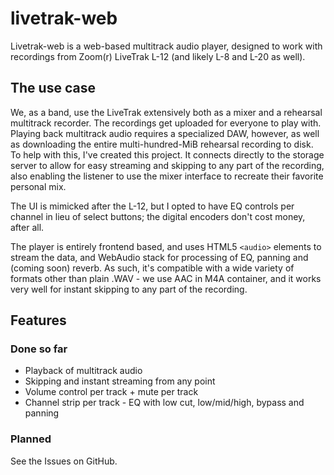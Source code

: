 # livetrak-web

Livetrak-web is a web-based multitrack audio player, designed to work with recordings from Zoom(r) LiveTrak L-12 (and likely L-8 and L-20 as well).

## The use case
We, as a band, use the LiveTrak extensively both as a mixer and a rehearsal multitrack recorder. The recordings get uploaded for everyone to play with.
Playing back multitrack audio requires a specialized DAW, however, as well as downloading the entire multi-hundred-MiB rehearsal recording to disk.
To help with this, I've created this project. It connects directly to the storage server to allow for easy streaming and skipping to any part of the recording,
also enabling the listener to use the mixer interface to recreate their favorite personal mix.

The UI is mimicked after the L-12, but I opted to have EQ controls per channel in lieu of select buttons; the digital encoders don't cost money, after all.

The player is entirely frontend based, and uses HTML5 `<audio>` elements to stream the data, and WebAudio stack for processing of EQ, panning and
(coming soon) reverb. As such, it's compatible with a wide variety of formats other than plain .WAV - we use AAC in M4A container, and it works very 
well for instant skipping to any part of the recording.

## Features

### Done so far

* Playback of multitrack audio
* Skipping and instant streaming from any point
* Volume control per track + mute per track
* Channel strip per track - EQ with low cut, low/mid/high, bypass and panning

### Planned

See the Issues on GitHub.